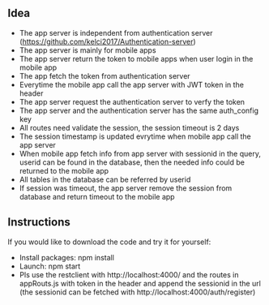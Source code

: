 ## Idea

* The app server is independent from authentication server (https://github.com/kelci2017/Authentication-server)
* The app server is mainly for mobile apps
* The app server return the token to mobile apps when user login in the mobile app
* The app fetch the token from authentication server
* Everytime the mobile app call the app server with JWT token in the header
* The app server request the authentication server to verfy the token
* The app server and the authentication server has the same auth_config key
* All routes need validate the session, the session timeout is 2 days
* The session timestamp is updated evrytime when mobile app call the app server
* When mobile app fetch info from app server with sessionid in the query, userid can be found in the database, then the needed info could be returned to the mobile app
* All tables in the database can be referred by userid
* If session was timeout, the app server remove the session from database and return timeout to the mobile app


## Instructions
If you would like to download the code and try it for yourself:

* Install packages: npm install
* Launch: npm start
* Pls use the restclient with http://localhost:4000/ and the routes in appRouts.js with token in the header and append the sessionid in the url (the sessionid can be fetched with http://localhost:4000/auth/register)
